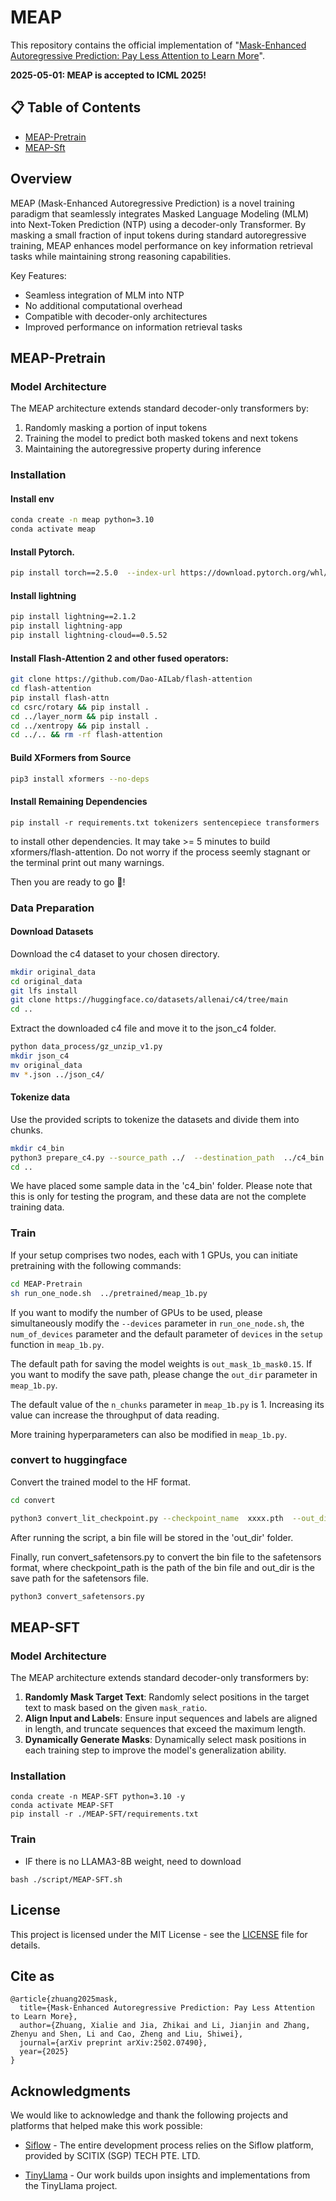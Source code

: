# MEAP

This repository contains the official implementation of "[Mask-Enhanced Autoregressive Prediction: Pay Less Attention to Learn More](https://arxiv.org/abs/2502.07490)".

**2025-05-01: MEAP is accepted to ICML 2025!**

## 📋 Table of Contents
- [MEAP-Pretrain](#MEAP-Pretrain)
- [MEAP-Sft](#MEAP-Sft)

## Overview

MEAP (Mask-Enhanced Autoregressive Prediction) is a novel training paradigm that seamlessly integrates Masked Language Modeling (MLM) into Next-Token Prediction (NTP) using a decoder-only Transformer. By masking a small fraction of input tokens during standard autoregressive training, MEAP enhances model performance on key information retrieval tasks while maintaining strong reasoning capabilities.

Key Features:
- Seamless integration of MLM into NTP
- No additional computational overhead
- Compatible with decoder-only architectures
- Improved performance on information retrieval tasks

## MEAP-Pretrain

### Model Architecture

The MEAP architecture extends standard decoder-only transformers by:
1. Randomly masking a portion of input tokens
2. Training the model to predict both masked tokens and next tokens
3. Maintaining the autoregressive property during inference

### Installation
#### Install env

```bash
conda create -n meap python=3.10
conda activate meap
```

#### Install Pytorch.
```bash
pip install torch==2.5.0  --index-url https://download.pytorch.org/whl/cu121
```

#### Install lightning
```bash
pip install lightning==2.1.2
pip install lightning-app
pip install lightning-cloud==0.5.52
```

#### Install Flash-Attention 2 and other fused operators:
```bash
git clone https://github.com/Dao-AILab/flash-attention
cd flash-attention
pip install flash-attn
cd csrc/rotary && pip install .
cd ../layer_norm && pip install .
cd ../xentropy && pip install .
cd ../.. && rm -rf flash-attention
```

#### Build XFormers from Source

```bash
pip3 install xformers --no-deps
```
#### Install Remaining Dependencies
```
pip install -r requirements.txt tokenizers sentencepiece transformers
```
to install other dependencies.
It may take >= 5 minutes to build xformers/flash-attention. Do not worry if the process seemly stagnant or the terminal print out many warnings.

Then you are ready to go 🎉!

### Data Preparation

#### Download Datasets
Download the c4 dataset to your chosen directory.
```bash
mkdir original_data
cd original_data
git lfs install
git clone https://huggingface.co/datasets/allenai/c4/tree/main
cd ..
```

Extract the downloaded c4 file and move it to the json_c4 folder.
```bash
python data_process/gz_unzip_v1.py
mkdir json_c4
mv original_data 
mv *.json ../json_c4/
```



#### Tokenize data
Use the provided scripts to tokenize the datasets and divide them into chunks.


```bash
mkdir c4_bin 
python3 prepare_c4.py --source_path ../  --destination_path  ../c4_bin --checkpoint_dir   ../tokenizer
cd ..
```
We have placed some sample data in the 'c4_bin' folder. Please note that this is only for testing the program, and these data are not the complete training data.

###  Train


If your setup comprises two nodes, each with 1 GPUs, you can initiate pretraining with the following commands:

```bash
cd MEAP-Pretrain
sh run_one_node.sh  ../pretrained/meap_1b.py 
```
If you want to modify the number of GPUs to be used, please simultaneously modify the `--devices` parameter in `run_one_node.sh`, the `num_of_devices` parameter  and the default parameter of `devices` in the `setup` function in `meap_1b.py`.

The default path for saving the model weights is `out_mask_1b_mask0.15`. If you want to modify the save path, please change the `out_dir` parameter in `meap_1b.py`.

The default value of the `n_chunks` parameter in `meap_1b.py` is 1. Increasing its value can increase the throughput of data reading.

More training hyperparameters can also be modified in `meap_1b.py`.


### convert to huggingface

Convert the trained model to the HF format.

```bash
cd convert

python3 convert_lit_checkpoint.py --checkpoint_name  xxxx.pth  --out_dir your_save_dir --model_name  trained_model_name,such as tiny_LLaMA_1b_mask  --model_only false
```

After running the script, a bin file will be stored in the 'out_dir' folder.

Finally, run convert_safetensors.py to convert the bin file to the safetensors format, where checkpoint_path is the path of the bin file and out_dir is the save path for the safetensors file.

```bash
python3 convert_safetensors.py
```
## MEAP-SFT

### Model Architecture

The MEAP architecture extends standard decoder-only transformers by:

1. **Randomly Mask Target Text**: Randomly select positions in the target text to mask based on the given `mask_ratio`.
2. **Align Input and Labels**: Ensure input sequences and labels are aligned in length, and truncate sequences that exceed the maximum length.
3. **Dynamically Generate Masks**: Dynamically select mask positions in each training step to improve the model's generalization ability.

### Installation

```
conda create -n MEAP-SFT python=3.10 -y
conda activate MEAP-SFT
pip install -r ./MEAP-SFT/requirements.txt
```

### Train

- IF there is no LLAMA3-8B weight,  need to download

```
bash ./script/MEAP-SFT.sh
```

## License

This project is licensed under the MIT License - see the [LICENSE](LICENSE) file for details.

## Cite as
```
@article{zhuang2025mask,
  title={Mask-Enhanced Autoregressive Prediction: Pay Less Attention to Learn More},
  author={Zhuang, Xialie and Jia, Zhikai and Li, Jianjin and Zhang, Zhenyu and Shen, Li and Cao, Zheng and Liu, Shiwei},
  journal={arXiv preprint arXiv:2502.07490},
  year={2025}
}
```

## Acknowledgments

We would like to acknowledge and thank the following projects and platforms that helped make this work possible:

- [Siflow](https://scitix.ai/) - The entire development process relies on the Siflow platform, provided by SCITIX (SGP) TECH PTE. LTD.

- [TinyLlama](https://github.com/jzhang38/TinyLlama) - Our work builds upon insights and implementations from the TinyLlama project.








